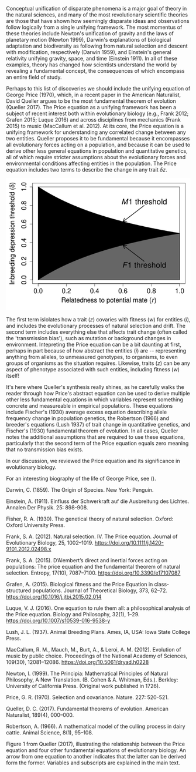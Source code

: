 Conceptual unification of disparate phenomena is a major goal of theory in the natural sciences, and many of the most revolutionary scientific theories are those that have shown how seemingly disparate ideas and observations follow logically from a single unifying framework. The most momentus of these theories include Newton's unification of gravity and the laws of planetary motion (Newton 1999), Darwin's explanations of biological adaptation and biodiversity as following from natural selection and descent with modification, respectively (Darwin 1959), and Einstein's general relativity unifying gravity, space, and time (Einstein 1911). In all of these examples, theory has changed how scientists understand the world by revealing a fundamental concept, the consequences of which encompass an entire field of study.

Perhaps to this list of discoveries we should include the unifying equation of George Price (1970), which, in a recent paper in the American Naturalist, David Queller argues to be the most fundamental theorem of evolution (Queller 2017). The Price equation as a unifying framework has been a subject of recent interest both within evolutionary biology (e.g., Frank 2012; Grafen 2015; Luque 2016) and across disciplines from mechanics (Frank 2015) to music (MacCallum et al. 2012). At its core, the Price equation is a unifying framework for understanding any correlated change between any two entities. Queller proposes it to be fundamental because it encompasses all evolutionary forces acting on a population, and because it can be used to derive other less general equations in population and quantitative genetics, all of which require stricter assumptions about the evolutionary forces and environmental conditions affecting entities in the population. The Price equation includes two terms to describe the change in any trait $\delta$*z*. 

![The Price equation](https://raw.githubusercontent.com/bradduthie/blog/gh-pages/figures/inbreeding_thresholds.png?token=AFSziaOaQGYGzXY6_Tw7T2WHPlh7U_knks5Ys3R8wA%3D%3D)

The first term islolates how a trait (*z*) covaries with fitness (*w*) for entities (*i*), and includes the evolutionary processes of natural selection and drift. The second term includes everything else that affects trait change (often called the 'transmission bias'), such as mutation or background changes in environment. Intepreting the Price equation can be a bit daunting at first, perhaps in part because of how abstract the entities (*i*) are -- representing anything from alleles, to unmeasured genotypes, to organisms, to even groups of organisms as the situation requires. Likewise, traits (*z*) can be any aspect of phenotype associated with such entities, including fitness (*w*) itself! 

It's here where Queller's synthesis really shines, as he carefully walks the reader through how Price's abstract equation can be used to derive multiple other less fundamental equations in which variables represent something concrete and measureable in empirical populations. These equations include Fischer's (1930) average excess equation describing allele frequency change in population genetics, the Robertson (1966) and breeder's equations (Lush 1937) of trait change in quantitative genetics, and Fischer's (1930) fundamental theorem of evolution. In all cases, Queller notes the additional assumptions that are required to use these equations, particularly that the second term of the Price equation equals zero meaning that no transmission bias exists.

In our discussion, we reviewed the Price equation and its significance in evolutionary biology.


For an interesting biography of the life of George Price, see ().


Darwin, C. (1859). The Origin of Species. New York: Penguin.

Einstein, A. (1911). Einfluss der Schwerkraft auf die Ausbreitung des Lichtes. Annalen Der Physik. 25: 898-908.

Fisher, R. A. (1930). The genetical theory of natural selection. Oxford: Oxford University Press.

Frank, S. A. (2012). Natural selection. IV. The Price equation. Journal of Evolutionary Biology, 25, 1002–1019. https://doi.org/10.1111/j.1420-9101.2012.02498.x

Frank, S. A. (2015). D’Alembert’s direct and inertial forces acting on populations: The price equation and the fundamental theorem of natural selection. Entropy, 17(10), 7087–7100. https://doi.org/10.3390/e17107087

Grafen, A. (2015). Biological fitness and the Price Equation in class-structured populations. Journal of Theoretical Biology, 373, 62–72. https://doi.org/10.1016/j.jtbi.2015.02.014

Luque, V. J. (2016). One equation to rule them all: a philosophical analysis of the Price equation. Biology and Philosophy, 32(1), 1–29. https://doi.org/10.1007/s10539-016-9538-y

Lush, J. L. (1937). Animal Breeding Plans. Ames, IA, USA: Iowa State College Press.

MacCallum, R. M., Mauch, M., Burt, A., & Leroi, A. M. (2012). Evolution of music by public choice. Proceedings of the National Academy of Sciences, 109(30), 12081–12086. https://doi.org/10.5061/dryad.h0228

Newton, I. (1999). The Principia: Mathematical Principles of Natural Philosophy, A New Translation. (B. Cohen & A. Whitman, Eds.). Berkley: University of California Press. (Original work published in 1726).

Price, G. R. (1970). Selection and covariance. Nature. 227: 520-521.

Queller, D. C. (2017). Fundamental theorems of evolution. American Naturalist, 189(4), 000–000.

Robertson, A. (1966). A mathematical model of the culling process in dairy cattle. Animal Science, 8(1), 95–108.






Figure 1 from Queller (2017), illustrating the relationship between the Price equation and four other fundamental equations of evolutionary biology. An arrow from one equation to another indicates that the latter can be derived form the former. Variables and subscripts are explained in the main text.
